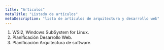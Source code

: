 ```yaml
---
title: "Articulos"
metaTitle: "Listado de artículos"
metaDescription: "lista de artículos de arquitectura y desarrollo web"
---
```


1. WSl2, Windows SubSystem for Linux.
2. Planificación Desarrollo Web.
3. Planificación Arquitectura de software.